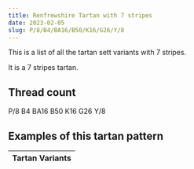 ```yaml
---
title: Renfrewshire Tartan with 7 stripes
date: 2023-02-05
slug: P/8/B4/BA16/B50/K16/G26/Y/8
---
```

This is a list of all the tartan sett variants with 7 stripes.

It is a 7 stripes tartan.


## Thread count
P/8 B4 BA16 B50 K16 G26 Y/8

## Examples of this tartan pattern

| Tartan Variants |
|---------------|
